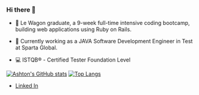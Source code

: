 ### Hi there 👋

- 🌱 Le Wagon graduate, a 9-week full-time intensive coding bootcamp, building web applications using Ruby on Rails.

- :space_invader: Currently working as a JAVA Software Development Engineer in Test at Sparta Global.

- :computer: ISTQB® - Certified Tester Foundation Level

[![Ashton's GitHub stats](https://github-readme-stats.vercel.app/api?username=acharge91)](https://github.com/anuraghazra/github-readme-stats)              [![Top Langs](https://github-readme-stats.vercel.app/api/top-langs/?username=acharge91)](https://github.com/acharge91/github-readme-stats)




- [Linked In](https://www.linkedin.com/in/ashton-charge/)
